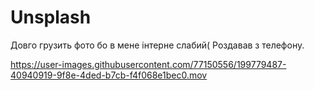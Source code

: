 # Unsplash
Довго грузить фото бо в мене інтерне слабий( Роздавав з телефону. 


https://user-images.githubusercontent.com/77150556/199779487-40940919-9f8e-4ded-b7cb-f4f068e1bec0.mov

